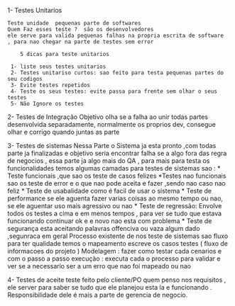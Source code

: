 
1-  Testes Unitarios 

	Teste unidade  pequenas parte de softwares 
	Quem Faz esses teste ?  são os desenvolvedores 
    ele serve para valida pequenas falhas na propria escrita de software  , para nao chegar na parte de testes sem error

    	5 dicas para teste unitarios

     1- liste seus testes unitarios
     2- Testes unitariso curtos: sao feito para testa pequenas partes do seu codigos
     3- Evite testes repetidos
     4- Teste os seus testes: evite passa para frente sem olhar o seus testes
     5- Não Ignore os testes


2- Testes de Integração
	  Objetivo olha se a falha ao unir todas partes desenvolvida separadamente, normalmente os proprios dev, consegue olhar e corrigo quando juntas as parte



3-  Testes de sistemas
	Nessa Parte o Sistema ja esta pronto ,com todas parte ja finalizadas e objetivo  seria encontrar falha se a algo fora das regra de negocios , essa parte ja algo mais do QA  , para mais para testa os funcionalidades temos algumas camadas para testes de sistemas
	 sao :
	     * Teste funcionais ,que sao os teste de casos felizes
	     *Testes nao funcionais sao os teste  de error e o que nao pode aceita e fazer ,sendo nao caso nao feliz
	     * Teste de usabalidade como é  facil de usar o sistema 
	     * Teste de performance  se ele aguenta  fazer varias coisas  ao mesmo tempo ou nao, se ele aguentar uso mais agressivo ou nao
	     * Teste de regressão: Envolve todos os testes a cima e em menos tempos , para ver se tudo que estava funcionando continuar ok e e novo nao esta com problema
	     * Teste de segurança esta  aceitando palavras offenciva ou vaza algum dado ,segunraca em geral
    Processo existente de nos teste de sistemas sao fluxo para ter qualidade
    temos o mapeamento  escreve os casos testes ( fluxo de informacoes do projeto )
     Modelagem : fazer como testar  cada cenarios e com o passo a passo 
     execução : executa cada o processo para validar  e ver se a necessario  ser a um erro que nao foi mapeado ou nao
  


4- Testes de aceite
        teste feito pelo cliente/PO quem penso nos requisitos ,  ele server para saber se tudo que ele planejou esta la e funcionando .
        Responsibilidade dele é mais a parte de gerencia de negocio.



